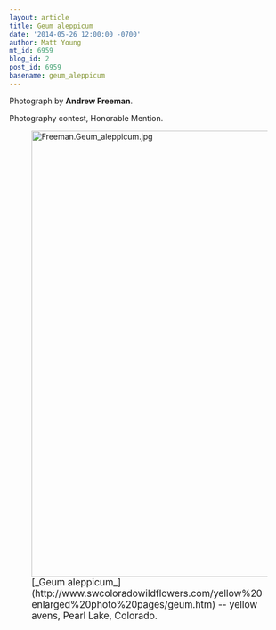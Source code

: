 ```yaml
---
layout: article
title: Geum aleppicum
date: '2014-05-26 12:00:00 -0700'
author: Matt Young
mt_id: 6959
blog_id: 2
post_id: 6959
basename: geum_aleppicum
---
```

Photograph by **Andrew Freeman**.

Photography contest, Honorable Mention.

<figure>
<img src="{{ site.baseurl }}/uploads/2014/Freeman.Geum_aleppicum.jpg" alt="Freeman.Geum_aleppicum.jpg" width="600" height="801" />
<figcaption markdown="span">
<big>[_Geum aleppicum_](http://www.swcoloradowildflowers.com/yellow%20enlarged%20photo%20pages/geum.htm) -- yellow avens, Pearl Lake, Colorado.</big>

</figcaption>
</figure>

